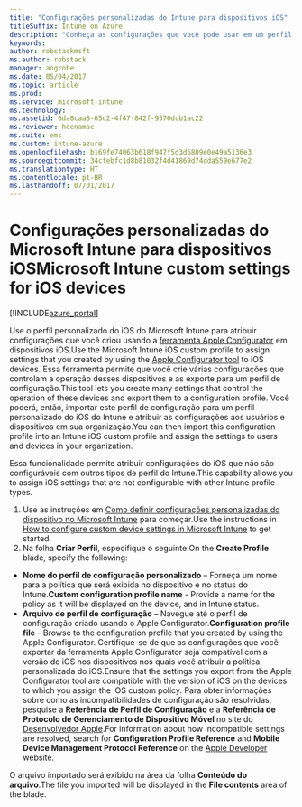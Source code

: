 ```yaml
---
title: "Configurações personalizadas do Intune para dispositivos iOS"
titleSuffix: Intune on Azure
description: "Conheça as configurações que você pode usar em um perfil personalizado do iOS."
keywords: 
author: robstackmsft
ms.author: robstack
manager: angrobe
ms.date: 05/04/2017
ms.topic: article
ms.prod: 
ms.service: microsoft-intune
ms.technology: 
ms.assetid: 6da8caa8-65c2-4f47-842f-9570dcb1ac22
ms.reviewer: heenamac
ms.suite: ems
ms.custom: intune-azure
ms.openlocfilehash: b169fe74063b618f947f5d3d6809e0e49a5136e3
ms.sourcegitcommit: 34cfebfc1d8b81032f4d41869d74dda559e677e2
ms.translationtype: HT
ms.contentlocale: pt-BR
ms.lasthandoff: 07/01/2017
---
```

# <span data-ttu-id="856b8-103">Configurações personalizadas do Microsoft Intune para dispositivos iOS</span><span class="sxs-lookup"><span data-stu-id="856b8-103">Microsoft Intune custom settings for iOS devices</span></span>
<a id="microsoft-intune-custom-settings-for-ios-devices" class="xliff"></a>

[!INCLUDE[azure_portal](./includes/azure_portal.md)]

<span data-ttu-id="856b8-104">Use o perfil personalizado do iOS do Microsoft Intune para atribuir configurações que você criou usando a [ferramenta Apple Configurator](https://itunes.apple.com/app/apple-configurator-2/id1037126344?mt=12) em dispositivos iOS.</span><span class="sxs-lookup"><span data-stu-id="856b8-104">Use the Microsoft Intune iOS custom profile to assign settings that you created by using the [Apple Configurator tool](https://itunes.apple.com/app/apple-configurator-2/id1037126344?mt=12) to iOS devices.</span></span> <span data-ttu-id="856b8-105">Essa ferramenta permite que você crie várias configurações que controlam a operação desses dispositivos e as exporte para um perfil de configuração.</span><span class="sxs-lookup"><span data-stu-id="856b8-105">This tool lets you create many settings that control the operation of these devices and export them to a configuration profile.</span></span> <span data-ttu-id="856b8-106">Você poderá, então, importar este perfil de configuração para um perfil personalizado do iOS do Intune e atribuir as configurações aos usuários e dispositivos em sua organização.</span><span class="sxs-lookup"><span data-stu-id="856b8-106">You can then import this configuration profile into an Intune iOS custom profile and assign the settings to users and devices in your organization.</span></span>

<span data-ttu-id="856b8-107">Essa funcionalidade permite atribuir configurações do iOS que não são configuráveis com outros tipos de perfil do Intune.</span><span class="sxs-lookup"><span data-stu-id="856b8-107">This capability allows you to assign iOS settings that are not configurable with other Intune profile types.</span></span>


1. <span data-ttu-id="856b8-108">Use as instruções em [Como definir configurações personalizadas do dispositivo no Microsoft Intune](custom-settings-configure.md) para começar.</span><span class="sxs-lookup"><span data-stu-id="856b8-108">Use the instructions in [How to configure custom device settings in Microsoft Intune](custom-settings-configure.md) to get started.</span></span>
2. <span data-ttu-id="856b8-109">Na folha **Criar Perfil**, especifique o seguinte:</span><span class="sxs-lookup"><span data-stu-id="856b8-109">On the **Create Profile** blade, specify the following:</span></span>

- <span data-ttu-id="856b8-110">**Nome do perfil de configuração personalizado** – Forneça um nome para a política que será exibida no dispositivo e no status do Intune.</span><span class="sxs-lookup"><span data-stu-id="856b8-110">**Custom configuration profile name** - Provide a name for the policy as it will be displayed on the device, and in Intune status.</span></span>
- <span data-ttu-id="856b8-111">**Arquivo de perfil de configuração** – Navegue até o perfil de configuração criado usando o Apple Configurator.</span><span class="sxs-lookup"><span data-stu-id="856b8-111">**Configuration profile file** - Browse to the configuration profile that you created by using the Apple Configurator.</span></span>
<span data-ttu-id="856b8-112">Certifique-se de que as configurações que você exportar da ferramenta Apple Configurator seja compatível com a versão do iOS nos dispositivos nos quais você atribuir a política personalizada do iOS.</span><span class="sxs-lookup"><span data-stu-id="856b8-112">Ensure that the settings you export from the Apple Configurator tool are compatible with the version of iOS on the devices to which you assign the iOS custom policy.</span></span> <span data-ttu-id="856b8-113">Para obter informações sobre como as incompatibilidades de configuração são resolvidas, pesquise a **Referência de Perfil de Configuração** e a **Referência de Protocolo de Gerenciamento de Dispositivo Móvel** no site do [Desenvolvedor Apple](https://developer.apple.com/).</span><span class="sxs-lookup"><span data-stu-id="856b8-113">For information about how incompatible settings are resolved, search for **Configuration Profile Reference** and **Mobile Device Management Protocol Reference** on the [Apple Developer](https://developer.apple.com/) website.</span></span>

<span data-ttu-id="856b8-114">O arquivo importado será exibido na área da folha **Conteúdo do arquivo**.</span><span class="sxs-lookup"><span data-stu-id="856b8-114">The file you imported will be displayed in the **File contents** area of the blade.</span></span>
